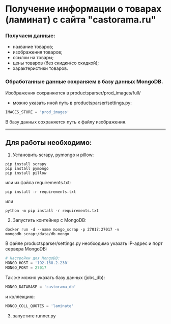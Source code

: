 # Получение информации о товарах (ламинат) с сайта "castorama.ru"

### Получаем данные:
- название товаров;
- изображения товаров;
- ссылки на товары;
- цены товаров (без скидки/со скидкой);
- характеристики товаров.

### Обработанные данные сохраняем в базу данных MongoDB.

Изображения сохраняются в productsparser/prod_images/full/
* можно указать иной путь в productsparser/settings.py:
```python
IMAGES_STORE = 'prod_images'
```

В базу данных сохраняется путь к файлу изображения.

---
## Для работы необходимо:

1. Установить scrapy, pymongo и pillow:
```commandline
pip install scrapy
pip install pymongo
pip install pillow
```
или из файла requirements.txt:
```commandline
pip install -r requirements.txt
```
или
```commandline
python -m pip install -r requirements.txt
```
2. Запустить контейнер с MongoDB:
```commandline
docker run -d --name mongo_scrap -p 27017:27017 -v mongodb_scrap:/data/db mongo
```
В файле productsparser/settings.py необходимо указать IP-адрес и порт сервера MongoDB:
```python
# Настройки для MongoDB:
MONGO_HOST = '192.168.2.230'
MONGO_PORT = 27017
```
Так же можно указать базу данных (jobs_db):
```python
MONGO_DATABASE = 'castorama_db'
```
и коллекцию:
```python
MONGO_COLL_QUOTES = 'laminate'
```
3. запустите runner.py
